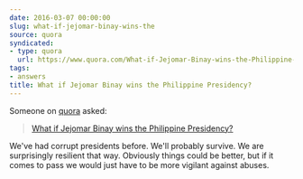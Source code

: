```yaml
---
date: 2016-03-07 00:00:00
slug: what-if-jejomar-binay-wins-the
source: quora
syndicated:
- type: quora
  url: https://www.quora.com/What-if-Jejomar-Binay-wins-the-Philippine-Presidency/answer/Roy-Tang
tags:
- answers
title: What if Jejomar Binay wins the Philippine Presidency?
---
```


Someone on [quora](https://quora.com) asked:

> [What if Jejomar Binay wins the Philippine Presidency?](https://www.quora.com/What-if-Jejomar-Binay-wins-the-Philippine-Presidency/answer/Roy-Tang)


We've had corrupt presidents before. We'll probably survive. We are surprisingly resilient that way. Obviously things could be better, but if it comes to pass we would just have to be more vigilant against abuses.